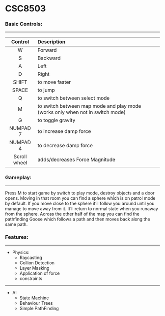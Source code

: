 # CSC8503

### Basic Controls:
--------------------------
| Control | Description |
| :---: | :--- |
W    | Forward
S   | Backward
A    | Left
D    | Right
SHIFT         | to move faster
SPACE         | to jump
Q           | to switch between select mode 
M            | to switch between map mode and play mode (works only when not in switch mode)
G             | to toggle gravity
NUMPAD 7       | to increase damp force
NUMPAD 4       | to decrease damp force
Scroll wheel  | adds/decreases Force Magnitude

### Gameplay:
--------------------------
Press M to start game by switch to play mode, destroy objects and a door opens. Moving in that room you can find a sphere which is on patrol mode by default. If you move close to the sphere it’ll follow you around until you manage to move away from it. It’ll return to normal state when you runaway from the sphere. Across the other half of the map you can find the pathfinding Goose which follows a path and then moves back along the same path.


### Features:
--------------------------
* Physics:
  * Raycasting
  * Collion Detection
  * Layer Masking
  * Application of force
  * constraints
----------------
* AI
  * State Machine
  * Behaviour Trees
  * Simple PathFinding

